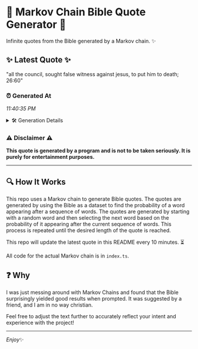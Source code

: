 # 📖 Markov Chain Bible Quote Generator 📖

Infinite quotes from the Bible generated by a Markov chain. ✨

## ✨ Latest Quote ✨
"all the council, sought false witness against jesus, to put him to death; 26:60"

### ⏰ Generated At
*11:40:35 PM*

<details>
    <summary>🛠️ Generation Details</summary>
    <p>
        <strong>🌱 Seed:</strong> all<br>
        <strong>🔄 Iterations:</strong> 13<br>
        <strong>📜 Context History:</strong><br>[ all ]: the<br>[ all, the ]: council,<br>[ all, the, council, ]: sought<br>[ all, the, council,, sought ]: false<br>[ all, the, council,, sought, false ]: witness<br>[ all, the, council,, sought, false, witness ]: against<br>[ the, council,, sought, false, witness, against ]: jesus,<br>[ council,, sought, false, witness, against, jesus, ]: to<br>[ sought, false, witness, against, jesus,, to ]: put<br>[ false, witness, against, jesus,, to, put ]: him<br>[ witness, against, jesus,, to, put, him ]: to<br>[ against, jesus,, to, put, him, to ]: death;<br>[ jesus,, to, put, him, to, death; ]: 26:60<br>
    </p>
</details>

### ⚠️ Disclaimer ⚠️
**This quote is generated by a program and is not to be taken seriously. It is purely for entertainment purposes.**

---

## 🔍 How It Works

This repo uses a Markov chain to generate Bible quotes. The quotes are generated by using the Bible as a dataset to find the probability of a word appearing after a sequence of words. The quotes are generated by starting with a random word and then selecting the next word based on the probability of it appearing after the current sequence of words. This process is repeated until the desired length of the quote is reached.

This repo will update the latest quote in this README every 10 minutes. ⏳

All code for the actual Markov chain is in `index.ts`.

## ❓ Why

I was just messing around with Markov Chains and found that the Bible surprisingly yielded good results when prompted. 
It was suggested by a friend, and I am in no way christian.

Feel free to adjust the text further to accurately reflect your intent and experience with the project!

---

*Enjoy*✨
